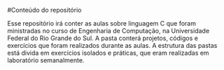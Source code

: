 #Conteúdo do repositório

Esse repositório irá conter as aulas sobre linguagem C que foram ministradas no curso de Engenharia de Computação, na Universidade Federal do Rio Grande do Sul.
A pasta conterá projetos, códigos e exercícios que foram realizados durante as aulas.
A estrutura das pastas está divida em exercícios isolados e práticas, que eram realizadas em laboratório semanalmente.

